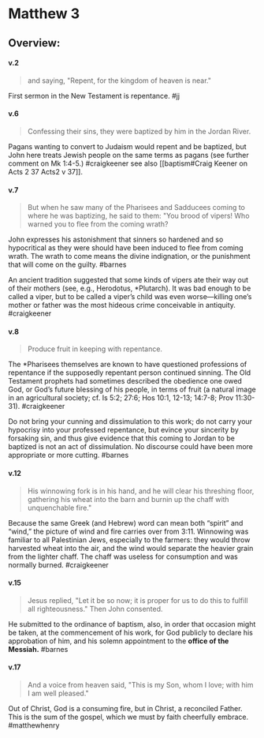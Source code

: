 # Matthew 3

## Overview:


#### v.2
>and saying, "Repent, for the kingdom of heaven is near."

First sermon in the New Testament is repentance.
#jj 

#### v.6
>Confessing their sins, they were baptized by him in the Jordan River.

Pagans wanting to convert to Judaism would repent and be baptized, but John here treats Jewish people on the same terms as pagans (see further comment on Mk 1:4-5.)
#craigkeener see also [[baptism#Craig Keener on Acts 2 37 Acts2 v 37]].

#### v.7
>But when he saw many of the Pharisees and Sadducees coming to where he was baptizing, he said to them: "You brood of vipers! Who warned you to flee from the coming wrath?

John expresses his astonishment that sinners so hardened and so hypocritical as they were should have been induced to flee from coming wrath. The wrath to come means the divine indignation, or the punishment that will come on the guilty.
#barnes 

An ancient tradition suggested that some kinds of vipers ate their way out of their mothers (see, e.g., Herodotus, \*Plutarch). It was bad enough to be called a viper, but to be called a viper’s child was even worse—killing one’s mother or father was the most hideous crime conceivable in antiquity.
#craigkeener 

#### v.8
>Produce fruit in keeping with repentance.

The \*Pharisees themselves are known to have questioned professions of repentance if the supposedly repentant person continued sinning. The Old Testament prophets had sometimes described the obedience one owed God, or God’s future blessing of his people, in terms of fruit (a natural image in an agricultural society; cf. Is 5:2; 27:6; Hos 10:1, 12-13; 14:7-8; Prov 11:30-31).
#craigkeener 

Do not bring your cunning and dissimulation to this work; do not carry your hypocrisy into your professed repentance, but evince your sincerity by forsaking sin, and thus give evidence that this coming to Jordan to be baptized is not an act of dissimulation. No discourse could have been more appropriate or more cutting.
#barnes 

#### v.12
>His winnowing fork is in his hand, and he will clear his threshing floor, gathering his wheat into the barn and burnin up the chaff with unquenchable fire."

Because the same Greek (and Hebrew) word can mean both “spirit” and “wind,” the picture of wind and fire carries over from 3:11. Winnowing was familiar to all Palestinian Jews, especially to the farmers: they would throw harvested wheat into the air, and the wind would separate the heavier grain from the lighter chaff. The chaff was useless for consumption and was normally burned.
#craigkeener 

#### v.15
>Jesus replied, "Let it be so now; it is proper for us to do this to fulfill all righteousness." Then John consented.

He submitted to the ordinance of baptism, also, in order that occasion might be taken, at the commencement of his work, for God publicly to declare his approbation of him, and his solemn appointment to the **office of the Messiah.**
#barnes 

#### v.17
>And a voice from heaven said, "This is my Son, whom I love; with him I am well pleased."

Out of Christ, God is a consuming fire, but in Christ, a reconciled Father. This is the sum of the gospel, which we must by faith cheerfully embrace.
#matthewhenry 